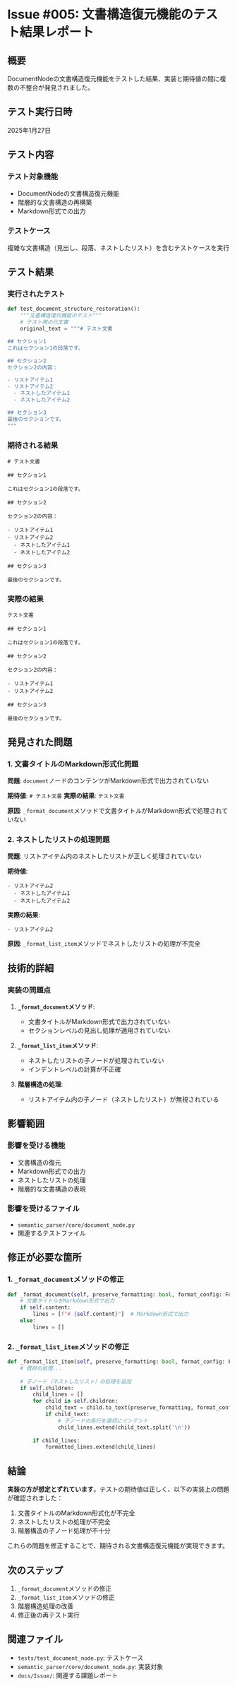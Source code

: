 # Issue #005: 文書構造復元機能のテスト結果レポート

## 概要

DocumentNodeの文書構造復元機能をテストした結果、実装と期待値の間に複数の不整合が発見されました。

## テスト実行日時

2025年1月27日

## テスト内容

### テスト対象機能
- DocumentNodeの文書構造復元機能
- 階層的な文書構造の再構築
- Markdown形式での出力

### テストケース
複雑な文書構造（見出し、段落、ネストしたリスト）を含むテストケースを実行

## テスト結果

### 実行されたテスト
```python
def test_document_structure_restoration():
    """文書構造復元機能のテスト"""
    # テスト用の元文書
    original_text = """# テスト文書

## セクション1
これはセクション1の段落です。

## セクション2
セクション2の内容：

- リストアイテム1
- リストアイテム2
  - ネストしたアイテム1
  - ネストしたアイテム2

## セクション3
最後のセクションです。
"""
```

### 期待される結果
```
# テスト文書

## セクション1

これはセクション1の段落です。

## セクション2

セクション2の内容：

- リストアイテム1
- リストアイテム2
  - ネストしたアイテム1
  - ネストしたアイテム2

## セクション3

最後のセクションです。
```

### 実際の結果
```
テスト文書

## セクション1

これはセクション1の段落です。

## セクション2

セクション2の内容：

- リストアイテム1
- リストアイテム2

## セクション3

最後のセクションです。
```

## 発見された問題

### 1. 文書タイトルのMarkdown形式化問題

**問題**: `document`ノードのコンテンツがMarkdown形式で出力されていない

**期待値**: `# テスト文書`
**実際の結果**: `テスト文書`

**原因**: `_format_document`メソッドで文書タイトルがMarkdown形式で処理されていない

### 2. ネストしたリストの処理問題

**問題**: リストアイテム内のネストしたリストが正しく処理されていない

**期待値**: 
```
- リストアイテム2
  - ネストしたアイテム1
  - ネストしたアイテム2
```

**実際の結果**: 
```
- リストアイテム2
```

**原因**: `_format_list_item`メソッドでネストしたリストの処理が不完全

## 技術的詳細

### 実装の問題点

1. **`_format_document`メソッド**:
   - 文書タイトルがMarkdown形式で出力されていない
   - セクションレベルの見出し処理が適用されていない

2. **`_format_list_item`メソッド**:
   - ネストしたリストの子ノードが処理されていない
   - インデントレベルの計算が不正確

3. **階層構造の処理**:
   - リストアイテム内の子ノード（ネストしたリスト）が無視されている

## 影響範囲

### 影響を受ける機能
- 文書構造の復元
- Markdown形式での出力
- ネストしたリストの処理
- 階層的な文書構造の表現

### 影響を受けるファイル
- `semantic_parser/core/document_node.py`
- 関連するテストファイル

## 修正が必要な箇所

### 1. `_format_document`メソッドの修正
```python
def _format_document(self, preserve_formatting: bool, format_config: FormatConfig) -> str:
    # 文書タイトルをMarkdown形式で出力
    if self.content:
        lines = [f"# {self.content}"]  # Markdown形式で出力
    else:
        lines = []
```

### 2. `_format_list_item`メソッドの修正
```python
def _format_list_item(self, preserve_formatting: bool, format_config: FormatConfig) -> str:
    # 既存の処理...
    
    # 子ノード（ネストしたリスト）の処理を追加
    if self.children:
        child_lines = []
        for child in self.children:
            child_text = child.to_text(preserve_formatting, format_config)
            if child_text:
                # 子ノードの各行を適切にインデント
                child_lines.extend(child_text.split('\n'))
        
        if child_lines:
            formatted_lines.extend(child_lines)
```

## 結論

**実装の方が想定とずれています**。テストの期待値は正しく、以下の実装上の問題が確認されました：

1. 文書タイトルのMarkdown形式化が不完全
2. ネストしたリストの処理が不完全
3. 階層構造の子ノード処理が不十分

これらの問題を修正することで、期待される文書構造復元機能が実現できます。

## 次のステップ

1. `_format_document`メソッドの修正
2. `_format_list_item`メソッドの修正
3. 階層構造処理の改善
4. 修正後の再テスト実行

## 関連ファイル

- `tests/test_document_node.py`: テストケース
- `semantic_parser/core/document_node.py`: 実装対象
- `docs/Issue/`: 関連する課題レポート